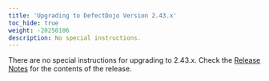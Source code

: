 ```yaml
---
title: 'Upgrading to DefectDojo Version 2.43.x'
toc_hide: true
weight: -20250106
description: No special instructions.
---
```

There are no special instructions for upgrading to 2.43.x. Check the [Release Notes](https://github.com/DefectDojo/django-DefectDojo/releases/tag/2.43.0) for the contents of the release.
